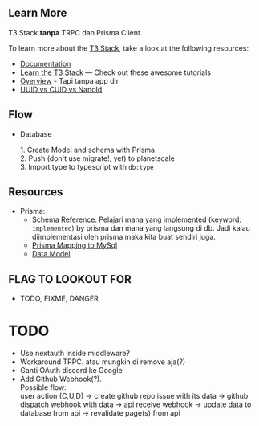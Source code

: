 ## Learn More

T3 Stack <strong>tanpa</strong> TRPC dan Prisma Client.

To learn more about the [T3 Stack](https://create.t3.gg/), take a look at the following resources:

- [Documentation](https://create.t3.gg/)
- [Learn the T3 Stack](https://create.t3.gg/en/faq#what-learning-resources-are-currently-available) — Check out these awesome tutorials
- [Overview](https://www.youtube.com/watch?v=VJH8dsPtbeU) - Tapi tanpa app dir
- [UUID vs CUID vs NanoId](https://dev.to/harshhhdev/uuidguid-cuid-nanoid-whats-the-difference-5dj1)

## Flow

- Database

  1\. Create Model and schema with Prisma\
  2\. Push (don't use migrate!, yet) to planetscale\
  3\. Import type to typescript with `db:type`

## Resources

- Prisma:
  - [Schema Reference](https://www.prisma.io/docs/reference/api-reference/prisma-schema-reference). Pelajari mana yang implemented (keyword: `implemented`) by prisma dan mana yang langsung di db. Jadi kalau diimplementasi oleh prisma maka kita buat sendiri juga.
  - [Prisma Mapping to MySql](https://www.prisma.io/docs/concepts/database-connectors/mysql#type-mapping-between-mysql-to-prisma-schema)
  - [Data Model](https://www.prisma.io/docs/concepts/components/prisma-schema/data-model#defining-models)

## FLAG TO LOOKOUT FOR

- TODO, FIXME, DANGER

# TODO

- Use nextauth inside middleware?
- Workaround TRPC. atau mungkin di remove aja(?)
- Ganti OAuth discord ke Google
- Add Github Webhook(?).\
  Possible flow:\
  user action (C,U,D) -> create github repo issue with its data -> github dispatch webhook with data -> api receive webhook -> update data to database from api -> revalidate page(s) from api

